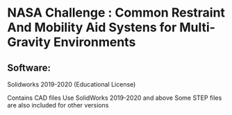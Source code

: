 # NASA Challenge : Common Restraint And Mobility Aid Systens for Multi-Gravity Environments

## Software: 
Solidworks 2019-2020 (Educational License)

Contains CAD files 
Use SolidWorks 2019-2020 and above
Some STEP files are also included for other versions
